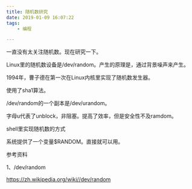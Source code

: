 ```yaml
---
title: 随机数研究
date: 2019-01-09 16:07:22
tags:		
	- 编程

---
```




一直没有太关注随机数。现在研究一下。

Linux里的随机数设备是/dev/random。产生的原理是，通过背景噪声来产生。

1994年，曹子德在第一次在Linux内核里实现了随机数发生器。

使用了sha1算法。

/dev/random的一个副本是/dev/urandom。

字母u代表了unblock，非阻塞。提高了效率，但是安全性不及ramdom。



shell里实现随机数的方式

系统提供了一个变量$RANDOM。直接就可以用。





参考资料

1、/dev/random

https://zh.wikipedia.org/wiki//dev/random